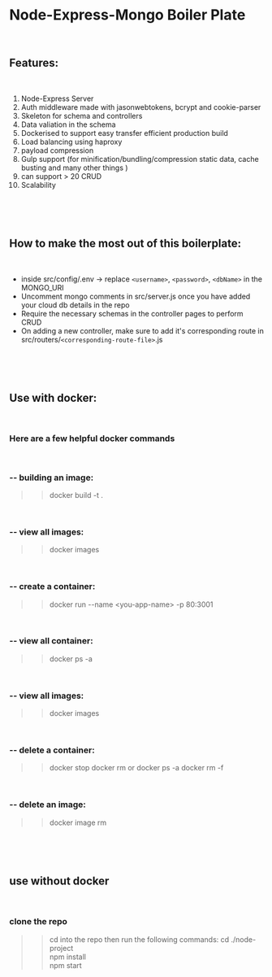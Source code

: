 # Node-Express-Mongo Boiler Plate

 <br>

## Features: 
 <br>

1. Node-Express Server
2. Auth middleware made with jasonwebtokens, bcrypt and cookie-parser
3. Skeleton for schema and controllers 
4. Data valiation in the schema
5. Dockerised to support easy transfer efficient production build
6. Load balancing using haproxy 
7. payload compression
8. Gulp support (for minification/bundling/compression static data, cache busting and many other things )
9. can support > 20 CRUD 
10. Scalability

<br>
<br>
<br>

## How to make the most out of this boilerplate: 
 <br>

* inside src/config/.env -> replace `<username>`, `<password>`, `<dbName>` in the MONGO_URI
* Uncomment mongo comments in src/server.js once you have added your cloud db details in the repo
* Require the necessary schemas in the controller pages to perform CRUD
* On adding a new controller, make sure to add it's corresponding route in src/routers/`<corresponding-route-file>`.js

 <br>
 <br>
 <br>

## Use with docker:
 <br>

### Here are a few helpful docker commands
 <br>

### -- building an image:
>> docker build -t <you-app-name> .
 <br> 

### -- view all images:
>> docker images
 <br>

### -- create a container: 
>> docker run --name \<you-app-name> -p 80:3001 <you-app-name>
 <br> 

### -- view all container:
>> docker ps -a      
 <br>

### -- view all images:
>> docker images
 <br>

### -- delete a container:
>>docker stop <container-name-or-id>
>> docker rm <container-name-or-id>
 or 
>>docker ps -a 
>>docker rm -f <container-id>
 <br>

### -- delete an image:  
>> docker image rm <image-name>
 <br>
 <br>
 <br>

## use without docker 
 <br>

### clone the repo
>> cd into the repo then run the following commands:
>>     cd ./node-project  <br>
>>     npm install <br>
>>     npm start <br>


